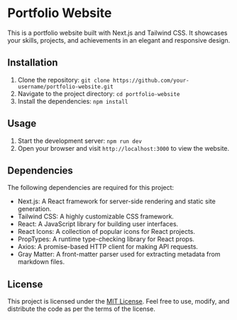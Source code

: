 # Portfolio Website

This is a portfolio website built with Next.js and Tailwind CSS. It showcases your skills, projects, and achievements in an elegant and responsive design.

## Installation

1. Clone the repository: `git clone https://github.com/your-username/portfolio-website.git`
2. Navigate to the project directory: `cd portfolio-website`
3. Install the dependencies: `npm install`

## Usage

1. Start the development server: `npm run dev`
2. Open your browser and visit `http://localhost:3000` to view the website.

## Dependencies

The following dependencies are required for this project:

- Next.js: A React framework for server-side rendering and static site generation.
- Tailwind CSS: A highly customizable CSS framework.
- React: A JavaScript library for building user interfaces.
- React Icons: A collection of popular icons for React projects.
- PropTypes: A runtime type-checking library for React props.
- Axios: A promise-based HTTP client for making API requests.
- Gray Matter: A front-matter parser used for extracting metadata from markdown files.

## License

This project is licensed under the [MIT License](https://opensource.org/licenses/MIT). Feel free to use, modify, and distribute the code as per the terms of the license.


